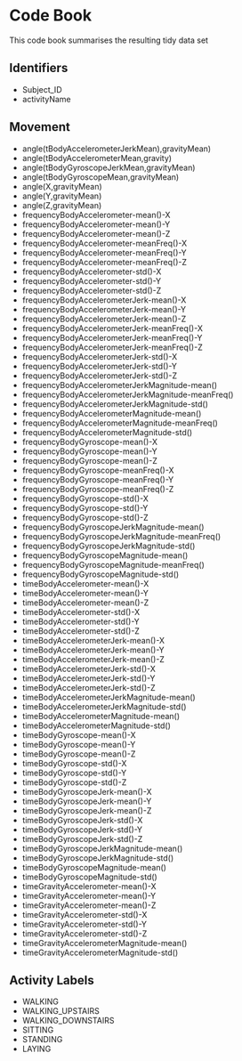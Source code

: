 # Code Book

This code book summarises the resulting tidy data set

## Identifiers

* Subject_ID
* activityName

## Movement

* angle(tBodyAccelerometerJerkMean),gravityMean)
* angle(tBodyAccelerometerMean,gravity)
* angle(tBodyGyroscopeJerkMean,gravityMean)
* angle(tBodyGyroscopeMean,gravityMean)
* angle(X,gravityMean)
* angle(Y,gravityMean)
* angle(Z,gravityMean)
* frequencyBodyAccelerometer-mean()-X
* frequencyBodyAccelerometer-mean()-Y
* frequencyBodyAccelerometer-mean()-Z
* frequencyBodyAccelerometer-meanFreq()-X
* frequencyBodyAccelerometer-meanFreq()-Y
* frequencyBodyAccelerometer-meanFreq()-Z
* frequencyBodyAccelerometer-std()-X
* frequencyBodyAccelerometer-std()-Y
* frequencyBodyAccelerometer-std()-Z
* frequencyBodyAccelerometerJerk-mean()-X
* frequencyBodyAccelerometerJerk-mean()-Y
* frequencyBodyAccelerometerJerk-mean()-Z
* frequencyBodyAccelerometerJerk-meanFreq()-X
* frequencyBodyAccelerometerJerk-meanFreq()-Y
* frequencyBodyAccelerometerJerk-meanFreq()-Z
* frequencyBodyAccelerometerJerk-std()-X
* frequencyBodyAccelerometerJerk-std()-Y
* frequencyBodyAccelerometerJerk-std()-Z
* frequencyBodyAccelerometerJerkMagnitude-mean()
* frequencyBodyAccelerometerJerkMagnitude-meanFreq()
* frequencyBodyAccelerometerJerkMagnitude-std()
* frequencyBodyAccelerometerMagnitude-mean()
* frequencyBodyAccelerometerMagnitude-meanFreq()
* frequencyBodyAccelerometerMagnitude-std()
* frequencyBodyGyroscope-mean()-X
* frequencyBodyGyroscope-mean()-Y
* frequencyBodyGyroscope-mean()-Z
* frequencyBodyGyroscope-meanFreq()-X
* frequencyBodyGyroscope-meanFreq()-Y
* frequencyBodyGyroscope-meanFreq()-Z
* frequencyBodyGyroscope-std()-X
* frequencyBodyGyroscope-std()-Y
* frequencyBodyGyroscope-std()-Z
* frequencyBodyGyroscopeJerkMagnitude-mean()
* frequencyBodyGyroscopeJerkMagnitude-meanFreq()
* frequencyBodyGyroscopeJerkMagnitude-std()
* frequencyBodyGyroscopeMagnitude-mean()
* frequencyBodyGyroscopeMagnitude-meanFreq()
* frequencyBodyGyroscopeMagnitude-std()
* timeBodyAccelerometer-mean()-X
* timeBodyAccelerometer-mean()-Y
* timeBodyAccelerometer-mean()-Z
* timeBodyAccelerometer-std()-X
* timeBodyAccelerometer-std()-Y
* timeBodyAccelerometer-std()-Z
* timeBodyAccelerometerJerk-mean()-X
* timeBodyAccelerometerJerk-mean()-Y
* timeBodyAccelerometerJerk-mean()-Z
* timeBodyAccelerometerJerk-std()-X
* timeBodyAccelerometerJerk-std()-Y
* timeBodyAccelerometerJerk-std()-Z
* timeBodyAccelerometerJerkMagnitude-mean()
* timeBodyAccelerometerJerkMagnitude-std()
* timeBodyAccelerometerMagnitude-mean()
* timeBodyAccelerometerMagnitude-std()
* timeBodyGyroscope-mean()-X
* timeBodyGyroscope-mean()-Y
* timeBodyGyroscope-mean()-Z
* timeBodyGyroscope-std()-X
* timeBodyGyroscope-std()-Y
* timeBodyGyroscope-std()-Z
* timeBodyGyroscopeJerk-mean()-X
* timeBodyGyroscopeJerk-mean()-Y
* timeBodyGyroscopeJerk-mean()-Z
* timeBodyGyroscopeJerk-std()-X
* timeBodyGyroscopeJerk-std()-Y
* timeBodyGyroscopeJerk-std()-Z
* timeBodyGyroscopeJerkMagnitude-mean()
* timeBodyGyroscopeJerkMagnitude-std()
* timeBodyGyroscopeMagnitude-mean()
* timeBodyGyroscopeMagnitude-std()
* timeGravityAccelerometer-mean()-X
* timeGravityAccelerometer-mean()-Y
* timeGravityAccelerometer-mean()-Z
* timeGravityAccelerometer-std()-X
* timeGravityAccelerometer-std()-Y
* timeGravityAccelerometer-std()-Z
* timeGravityAccelerometerMagnitude-mean()
* timeGravityAccelerometerMagnitude-std()

## Activity Labels

* WALKING
* WALKING_UPSTAIRS
* WALKING_DOWNSTAIRS
* SITTING
* STANDING
* LAYING